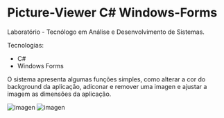 # Picture-Viewer C# Windows-Forms

Laboratório - Tecnólogo em Análise e Desenvolvimento de Sistemas.

Tecnologias:

 - C#
 - Windows Forms

O sistema apresenta algumas funções simples, como alterar a cor do background da aplicação,
adiconar e remover uma imagen e ajustar a imagem as dimensões da aplicação.

![imagen](https://github.com/Ramon-Goveia/Picture-Viewer---C-Windows-Forms/blob/main/set-color-bg.png)
![imagen](https://github.com/Ramon-Goveia/Picture-Viewer---C-Windows-Forms/blob/main/show-picture.png)


